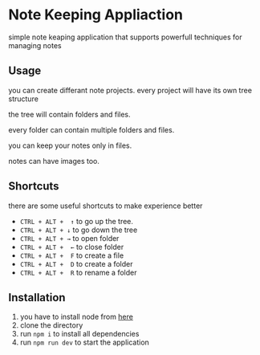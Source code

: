 # Note Keeping Appliaction

<p> 
simple note keaping application that supports powerfull techniques for managing notes
</p>

<h2>Usage</h2>
<p> 
you can create differant note projects. every project will have its own tree structure
</p>

<p> 
the tree will contain folders and files.
</p>

<p> 
every folder can contain multiple folders and files.
</p>

<p> 
you can keep your notes only in files.
</p>

<p> 
notes can have images too.
</p>

<h2>Shortcuts</h2>
<p> 
there are some useful shortcuts to make experience better
</p>

<p> 
<ul>
  <li> 
    <code>CTRL + ALT + 	&#8593;</code> to go up the tree.
  </li>
  
  <li> 
    <code>CTRL + ALT + &#8595;</code> to go down the tree
  </li>
  
  <li> 
    <code>CTRL + ALT + &#8594;</code> to open folder
  </li>
  
  <li> 
    <code>CTRL + ALT +	&#8592;</code> to close folder
  </li>
  
  <li> 
    <code>CTRL + ALT +	F</code> to create a file
  </li>
  
  <li> 
    <code>CTRL + ALT +	D</code> to create a folder
  </li>
  
  <li> 
    <code>CTRL + ALT +	R</code> to rename a folder
  </li>
</ul>
</p>

<h2>Installation</h2>
<p> 
<ol>
  <li>
    you have to install node from <a href='https://nodejs.org/en/download/'>here</a>
  </li>
  <li>
    clone the directory
  </li>
  
  <li>
    run <code>npm i</code> to install all dependencies
  </li>
  
  <li>
    run <code>npm run dev</code> to start the application
  </li>
  
</ol>
</p>
